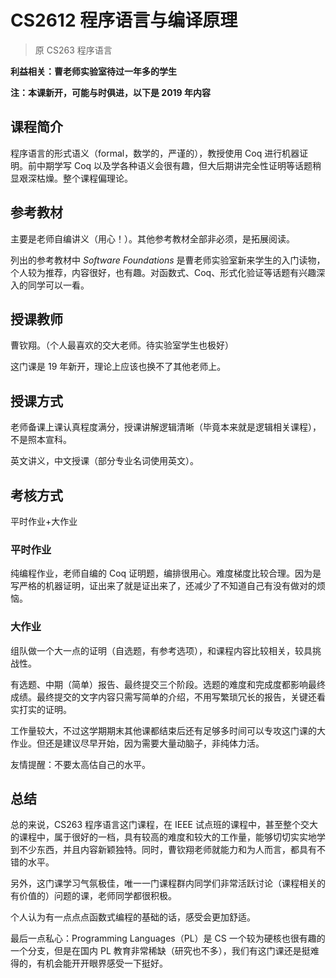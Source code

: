
# CS2612 程序语言与编译原理

> 原 CS263 程序语言

**利益相关：曹老师实验室待过一年多的学生**

**注：本课新开，可能与时俱进，以下是 2019 年内容**

## 课程简介

程序语言的形式语义（formal，数学的，严谨的），教授使用 Coq 进行机器证明。前中期学写 Coq 以及学各种语义会很有趣，但大后期讲完全性证明等话题稍显艰深枯燥。整个课程偏理论。

## 参考教材

主要是老师自编讲义（用心！）。其他参考教材全部非必须，是拓展阅读。

列出的参考教材中 *Software Foundations* 是曹老师实验室新来学生的入门读物，个人较为推荐，内容很好，也有趣。对函数式、Coq、形式化验证等话题有兴趣深入的同学可以一看。

## 授课教师

曹钦翔。（个人最喜欢的交大老师。待实验室学生也极好）

这门课是 19 年新开，理论上应该也换不了其他老师上。

## 授课方式

老师备课上课认真程度满分，授课讲解逻辑清晰（毕竟本来就是逻辑相关课程），不是照本宣科。

英文讲义，中文授课（部分专业名词使用英文）。

## 考核方式

平时作业+大作业

### 平时作业

纯编程作业，老师自编的 Coq 证明题，编排很用心。难度梯度比较合理。因为是写严格的机器证明，证出来了就是证出来了，还减少了不知道自己有没有做对的烦恼。

### 大作业

组队做一个大一点的证明（自选题，有参考选项），和课程内容比较相关，较具挑战性。

有选题、中期（简单）报告、最终提交三个阶段。选题的难度和完成度都影响最终成绩。最终提交的文字内容只需写简单的介绍，不用写繁琐冗长的报告，关键还看实打实的证明。

工作量较大，不过这学期期末其他课都结束后还有足够多时间可以专攻这门课的大作业。但还是建议尽早开始，因为需要大量动脑子，非纯体力活。

友情提醒：不要太高估自己的水平。

## 总结

总的来说，CS263 程序语言这门课程，在 IEEE 试点班的课程中，甚至整个交大的课程中，属于很好的一档，具有较高的难度和较大的工作量，能够切切实实地学到不少东西，并且内容新颖独特。同时，曹钦翔老师就能力和为人而言，都具有不错的水平。

另外，这门课学习气氛极佳，唯一一门课程群内同学们非常活跃讨论（课程相关的有价值的）问题的课，老师同学都很积极。

个人认为有一点点点函数式编程的基础的话，感受会更加舒适。

最后一点私心：Programming Languages（PL）是 CS 一个较为硬核也很有趣的一个分支，但是在国内 PL 教育非常稀缺（研究也不多），我们有这门课还是挺难得的，有机会能开开眼界感受一下挺好。
